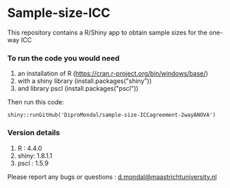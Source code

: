 # Sample-size-ICC
 This repository contains a R/Shiny app to obtain sample sizes for the one-way ICC

### To run the code you would need 
 1. an installation of R (https://cran.r-project.org/bin/windows/base/)
 2. with a shiny library (install.packages("shiny"))
 3. and library pscl (install.packages("pscl"))

Then run this code:
```
shiny::runGitHub('DiproMondal/sample-size-ICCagreement-2wayANOVA')
```
### Version details
 1. R    : 4.4.0
 2. shiny: 1.8.1.1
 3. pscl : 1.5.9 

Please report any bugs or questions : d.mondal@maastrichtuniversity.nl
